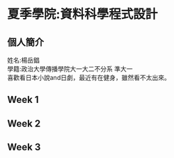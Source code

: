 # 夏季學院:資料科學程式設計   
## 個人簡介
姓名:楊岳錩   
學籍:政治大學傳播學院大一大二不分系 準大一     
喜歡看日本小說and日劇，最近有在健身，雖然看不太出來。   

## Week 1   
## Week 2   
## Week 3   

